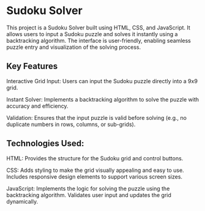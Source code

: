 
# Sudoku Solver

This project is a Sudoku Solver built using HTML, CSS, and JavaScript. It allows users to input a Sudoku puzzle and solves it instantly using a backtracking algorithm. The interface is user-friendly, enabling seamless puzzle entry and visualization of the solving process.


## Key Features

Interactive Grid Input:
Users can input the Sudoku puzzle directly into a 9x9 grid.

Instant Solver:
Implements a backtracking algorithm to solve the puzzle with accuracy and efficiency.

Validation:
Ensures that the input puzzle is valid before solving (e.g., no duplicate numbers in rows, columns, or sub-grids).



## Technologies Used:

HTML:
Provides the structure for the Sudoku grid and control buttons.

CSS:
Adds styling to make the grid visually appealing and easy to use.
Includes responsive design elements to support various screen sizes.

JavaScript:
Implements the logic for solving the puzzle using the backtracking algorithm.
Validates user input and updates the grid dynamically.